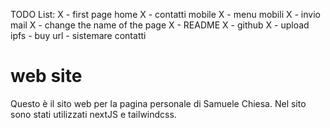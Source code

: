 TODO List:
  X  - first page home
  X  - contatti mobile
  X  - menu mobili
  X  - invio mail
  X  - change the name of the page
  X  - README
  X  - github 
  X  - upload ipfs
    - buy url
    - sistemare contatti 

# web site
Questo è il sito web per la pagina personale di Samuele Chiesa.
Nel sito sono stati utilizzati nextJS e tailwindcss.